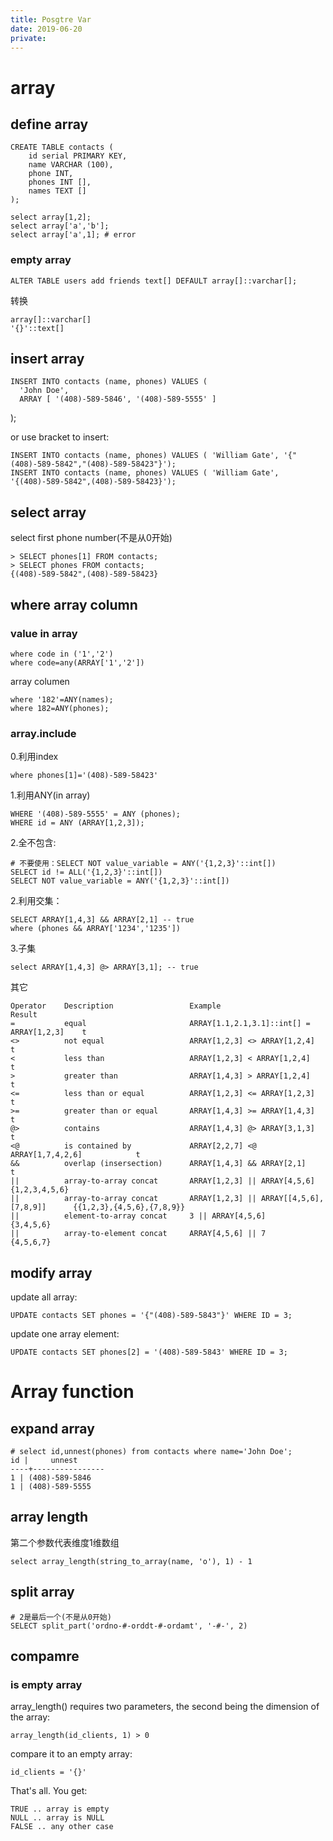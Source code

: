```yaml
---
title: Posgtre Var
date: 2019-06-20
private:
---
```

# array

## define array

    CREATE TABLE contacts (
        id serial PRIMARY KEY,
        name VARCHAR (100),
        phone INT,
        phones INT [],
        names TEXT []
    );

    select array[1,2];
    select array['a','b'];
    select array['a',1]; # error

### empty array
    ALTER TABLE users add friends text[] DEFAULT array[]::varchar[];

转换

    array[]::varchar[]
    '{}'::text[]

## insert array
    INSERT INTO contacts (name, phones) VALUES (
      'John Doe',
      ARRAY [ '(408)-589-5846', '(408)-589-5555' ]
   );

or use bracket to insert:

    INSERT INTO contacts (name, phones) VALUES ( 'William Gate', '{"(408)-589-5842","(408)-589-58423"}');
    INSERT INTO contacts (name, phones) VALUES ( 'William Gate', '{(408)-589-5842",(408)-589-58423}');

## select array
select first phone number(不是从0开始)

    > SELECT phones[1] FROM contacts;
    > SELECT phones FROM contacts;
    {(408)-589-5842",(408)-589-58423}

## where array column

### value in array
    where code in ('1','2')
    where code=any(ARRAY['1','2'])

array columen

    where '182'=ANY(names);
    where 182=ANY(phones);

### array.include
0.利用index

    where phones[1]='(408)-589-58423'

1.利用ANY(in array)

    WHERE '(408)-589-5555' = ANY (phones);
    WHERE id = ANY (ARRAY[1,2,3]);

2.全不包含:

    # 不要使用：SELECT NOT value_variable = ANY('{1,2,3}'::int[])
    SELECT id != ALL('{1,2,3}'::int[])
    SELECT NOT value_variable = ANY('{1,2,3}'::int[])

2.利用交集：

    SELECT ARRAY[1,4,3] && ARRAY[2,1] -- true
    where (phones && ARRAY['1234','1235'])

3.子集

    select ARRAY[1,4,3] @> ARRAY[3,1]; -- true

其它

    Operator	Description	                Example	                                Result
    =	        equal	                    ARRAY[1.1,2.1,3.1]::int[] = ARRAY[1,2,3]	t
    <>	        not equal	                ARRAY[1,2,3] <> ARRAY[1,2,4]	            t
    <	        less than	                ARRAY[1,2,3] < ARRAY[1,2,4]	                t
    >	        greater than	            ARRAY[1,4,3] > ARRAY[1,2,4]	                t
    <=	        less than or equal	        ARRAY[1,2,3] <= ARRAY[1,2,3]	            t
    >=	        greater than or equal	    ARRAY[1,4,3] >= ARRAY[1,4,3]	            t
    @>	        contains	                ARRAY[1,4,3] @> ARRAY[3,1,3]	            t
    <@	        is contained by	            ARRAY[2,2,7] <@ ARRAY[1,7,4,2,6]	        t
    &&	        overlap (insersection)	    ARRAY[1,4,3] && ARRAY[2,1]	                t
    ||	        array-to-array concat       ARRAY[1,2,3] || ARRAY[4,5,6]	            {1,2,3,4,5,6}
    ||	        array-to-array concat   	ARRAY[1,2,3] || ARRAY[[4,5,6],[7,8,9]]	    {{1,2,3},{4,5,6},{7,8,9}}
    ||	        element-to-array concat     3 || ARRAY[4,5,6]	                        {3,4,5,6}
    ||	        array-to-element concat     ARRAY[4,5,6] || 7	                        {4,5,6,7}

## modify array
update all array:

    UPDATE contacts SET phones = '{"(408)-589-5843"}' WHERE ID = 3;

update one array element:

    UPDATE contacts SET phones[2] = '(408)-589-5843' WHERE ID = 3; 

# Array function
## expand array
    # select id,unnest(phones) from contacts where name='John Doe';
    id |     unnest
    ----+----------------
    1 | (408)-589-5846
    1 | (408)-589-5555

## array length
第二个参数代表维度1维数组

    select array_length(string_to_array(name, 'o'), 1) - 1

## split array

    # 2是最后一个(不是从0开始)
    SELECT split_part('ordno-#-orddt-#-ordamt', '-#-', 2)

## compamre
### is empty array
array_length() requires two parameters, the second being the dimension of the array:

    array_length(id_clients, 1) > 0

compare it to an empty array:

    id_clients = '{}'

That's all. You get:

    TRUE .. array is empty
    NULL .. array is NULL
    FALSE .. any other case

